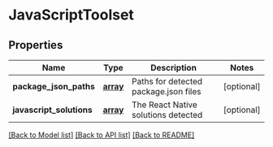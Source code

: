 # JavaScriptToolset

## Properties
Name | Type | Description | Notes
------------ | ------------- | ------------- | -------------
**package_json_paths** | [**array**](.md) | Paths for detected package.json files | [optional] 
**javascript_solutions** | [**array**](.md) | The React Native solutions detected | [optional] 

[[Back to Model list]](../README.md#documentation-for-models) [[Back to API list]](../README.md#documentation-for-api-endpoints) [[Back to README]](../README.md)

